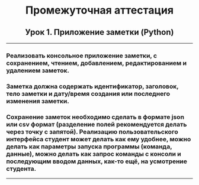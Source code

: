 <a id="return"></a>

<center>

# Промежуточная аттестация

## Урок 1. Приложение заметки (Python)

</center>

---

### Реализовать консольное приложение заметки, с сохранением, чтением, добавлением, редактированием и удалением заметок.

### Заметка должна содержать идентификатор, заголовок, тело заметки и дату/время создания или последнего изменения заметки.

### Сохранение заметок необходимо сделать в формате json или csv формат (разделение полей рекомендуется делать через точку с запятой). Реализацию пользовательского интерфейса студент может делать как ему удобнее, можно делать как параметры запуска программы (команда, данные), можно делать как запрос команды с консоли и последующим вводом данных, как-то ещё, на усмотрение студента.

---

